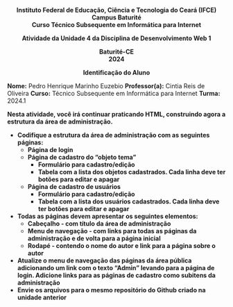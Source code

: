 <p align="center">
  <strong>
    Instituto Federal de Educação, Ciência e Tecnologia do Ceará (IFCE) <br>
    Campus Baturité <br>
    Curso Técnico Subsequente em Informática para Internet
  </strong>
</p>

<p align="center">
  <strong>
    Atividade da Unidade 4 da Disciplina de Desenvolvimento Web 1
  </strong>
</p>

<p align="center">
  <strong>
    Baturité-CE <br>
    2024
  </strong>
</p>

<p align="center">
  <strong>
    Identificação do Aluno
  </strong>
</p>

**Nome:** Pedro Henrique Marinho Euzebio
**Professor(a):** Cintia Reis de Oliveira
**Curso:** Técnico Subsequente em Informática para Internet
**Turma:** 2024.1

**Nesta atividade, você irá continuar praticando HTML, construindo agora a estrutura da área de administração.**

- **Codifique a estrutura da área de administração com as seguintes páginas:**
  - **Página de login**
  - **Página de cadastro do “objeto tema”**
    - **Formulário para cadastro/edição**
    - **Tabela com a lista dos objetos cadastrados. Cada linha deve ter botões para editar e apagar**
  - **Página de cadastro de usuários**
    - **Formulário para cadastro/edição**
    - **Tabela com a lista dos usuários cadastrados. Cada linha deve ter botões para editar e apagar**
- **Todas as páginas devem apresentar os seguintes elementos:**
  - **Cabeçalho - com título da área de administração**
  - **Menu de navegação - com links para todas as páginas da administração e de volta para a página inicial**
  - **Rodapé - contendo o nome do autor e link para a página sobre o autor**
- **Atualize o menu de navegação das páginas da área pública adicionando um link com o texto “Admin” levando para a página de login. Adicione links para as páginas de cadastro como subitens da administração**
- **Envie os arquivos para o mesmo repositório do Github criado na unidade anterior**
